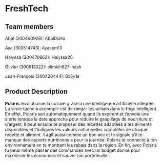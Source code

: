 # FreshTech

## Team members
Abal (300460928): AbalDiallo

Aya (300514743): Ayasem13

Halyssa (300470662): Halyssa26

Olivier (300513322): olimich827-hash

Jean-François (300420444): 8x5y1a

## Product Description
**Polaris** révolutionne la cuisine grâce a une intelligence artificielle intégrée. La seule tache à accomplir est de ranger tes achats dans le frigo intelligent. En effet, Polaris sait automatiquement quand ils expirent et t’envoie une alerte lorsque la date approche pour réduire le gaspillage de nourriture et d’argent. Il peut ensuite te proposer des recettes adaptées à tes aliments disponibles et t’indiques les valeurs notionnelles complètes de chaque recette et aliment. Il agit aussi comme un bon ami et te signale s’il te manque des apports nutritionnels pour la journée. Polaris te connecte à ton environnement en te montrant les rabais dans la région. En fin, avec Polaris tu peux même passer des commandes avec un budget donné pour maximiser les économies et sauver ton portefeuille .

